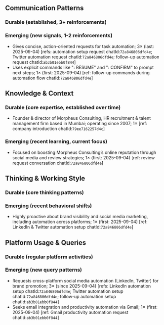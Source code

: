 ## Communication Patterns
### Durable (established, 3+ reinforcements)

### Emerging (new signals, 1-2 reinforcements)
- Gives concise, action-oriented requests for task automation; 3× (last: 2025-09-04) [refs: automation setup request chatId:`72a846806dfd4e`; Twitter automation request chatId:`72a846806dfd4e`; follow-up automation request chatId:`ab3b01ebb0f844`]
- Uses explicit commands like ": RESUME" and ": CONFIRM" to prompt next steps; 1× (first: 2025-09-04) [ref: follow-up commands during automation flow chatId:`72a846806dfd4e`]

## Knowledge & Context
### Durable (core expertise, established over time)
- Founder & director of Morpheus Consulting, HR recruitment & talent management firm based in Mumbai; operating since 2007; 1× [ref: company introduction chatId:`79ee7162257d4c`]

### Emerging (recent learning, current focus)
- Focused on boosting Morpheus Consulting’s online reputation through social media and review strategies; 1× (first: 2025-09-04) [ref: review request conversation chatId:`72a846806dfd4e`]

## Thinking & Working Style
### Durable (core thinking patterns)

### Emerging (recent behavioral shifts)
- Highly proactive about brand visibility and social media marketing, including automation across platforms; 1× (first: 2025-09-04) [ref: LinkedIn & Twitter automation setup chatId:`72a846806dfd4e`]

## Platform Usage & Queries
### Durable (regular platform activities)

### Emerging (new query patterns)
- Requests cross-platform social media automation (LinkedIn, Twitter) for brand promotion; 3× (since 2025-09-04) [refs: LinkedIn automation setup chatId:`72a846806dfd4e`; Twitter automation setup chatId:`72a846806dfd4e`; follow-up automation setup chatId:`ab3b01ebb0f844`]
- Seeks email integration and productivity automation via Gmail; 1× (first: 2025-09-04) [ref: Gmail productivity automation request chatId:`ab3b01ebb0f844`]